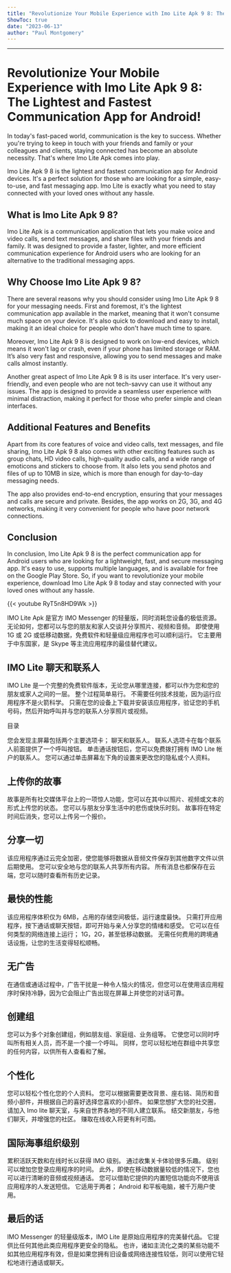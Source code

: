 ```yaml
---
title: "Revolutionize Your Mobile Experience with Imo Lite Apk 9 8: The Lightest and Fastest Communication App for Android!"
ShowToc: true 
date: "2023-06-13"
author: "Paul Montgomery"
---
```

*****
# Revolutionize Your Mobile Experience with Imo Lite Apk 9 8: The Lightest and Fastest Communication App for Android!

In today's fast-paced world, communication is the key to success. Whether you're trying to keep in touch with your friends and family or your colleagues and clients, staying connected has become an absolute necessity. That's where Imo Lite Apk comes into play. 

Imo Lite Apk 9 8 is the lightest and fastest communication app for Android devices. It's a perfect solution for those who are looking for a simple, easy-to-use, and fast messaging app. Imo Lite is exactly what you need to stay connected with your loved ones without any hassle.

## What is Imo Lite Apk 9 8?

Imo Lite Apk is a communication application that lets you make voice and video calls, send text messages, and share files with your friends and family. It was designed to provide a faster, lighter, and more efficient communication experience for Android users who are looking for an alternative to the traditional messaging apps.

## Why Choose Imo Lite Apk 9 8?

There are several reasons why you should consider using Imo Lite Apk 9 8 for your messaging needs. First and foremost, it's the lightest communication app available in the market, meaning that it won't consume much space on your device. It's also quick to download and easy to install, making it an ideal choice for people who don't have much time to spare.

Moreover, Imo Lite Apk 9 8 is designed to work on low-end devices, which means it won't lag or crash, even if your phone has limited storage or RAM. It’s also very fast and responsive, allowing you to send messages and make calls almost instantly.

Another great aspect of Imo Lite Apk 9 8 is its user interface. It's very user-friendly, and even people who are not tech-savvy can use it without any issues. The app is designed to provide a seamless user experience with minimal distraction, making it perfect for those who prefer simple and clean interfaces.

## Additional Features and Benefits

Apart from its core features of voice and video calls, text messages, and file sharing, Imo Lite Apk 9 8 also comes with other exciting features such as group chats, HD video calls, high-quality audio calls, and a wide range of emoticons and stickers to choose from. It also lets you send photos and files of up to 10MB in size, which is more than enough for day-to-day messaging needs.

The app also provides end-to-end encryption, ensuring that your messages and calls are secure and private. Besides, the app works on 2G, 3G, and 4G networks, making it very convenient for people who have poor network connections.

## Conclusion

In conclusion, Imo Lite Apk 9 8 is the perfect communication app for Android users who are looking for a lightweight, fast, and secure messaging app. It's easy to use, supports multiple languages, and is available for free on the Google Play Store. So, if you want to revolutionize your mobile experience, download Imo Lite Apk 9 8 today and stay connected with your loved ones without any hassle.

{{< youtube RyT5n8HD9Wk >}} 



IMO Lite Apk 是官方 IMO Messenger 的轻量版，同时消耗您设备的极低资源。 无论如何，您都可以与您的朋友和家人交谈并分享照片、视频和音频。 即使使用 1G 或 2G 或低移动数据，免费软件和轻量级应用程序也可以顺利运行。 它主要用于中东国家，是 Skype 等主流应用程序的最佳替代建议。
 
## IMO Lite 聊天和联系人
 
IMO Lite 是一个完整的免费软件版本，无论您从哪里连接，都可以作为您和您的朋友或家人之间的一层。 整个过程简单易行。 不需要任何技术技能，因为运行应用程序不是火箭科学。 只需在您的设备上下载并安装该应用程序，验证您的手机号码，然后开始呼叫并与您的联系人分享照片或视频。
 
目录
 
您会发现主屏幕包括两个主要选项卡； 聊天和联系人。 联系人选项卡在每个联系人前面提供了一个呼叫按钮。 单击通话按钮后，您可以免费拨打拥有 IMO Lite 帐户的联系人。 您可以通过单击屏幕左下角的设置来更改您的隐私或个人资料。
 
## 上传你的故事
 
故事是所有社交媒体平台上的一项惊人功能，您可以在其中以照片、视频或文本的形式上传您的状态。 您可以与朋友分享生活中的悲伤或快乐时刻。 故事将在特定时间后消失，您可以上传另一个报价。
 
## 分享一切
 
该应用程序通过云完全加密，使您能够将数据从音频文件保存到其他数字文件以供后期使用。 您可以安全地与您的联系人共享所有内容。 所有消息也都保存在云端，您可以随时查看所有历史记录。
 
## 最快的性能
 
该应用程序体积仅为 6MB，占用的存储空间极低，运行速度最快。 只需打开应用程序，按下通话或聊天按钮，即可开始与亲人分享您的情绪和感受。 它可以在任何类型的网络连接上运行； 1G，2G，甚至低移动数据。 无需任何费用的跨境通话设施，让您的生活变得轻松顺畅。
 
## 无广告
 
在通信或通话过程中，广告干扰是一种令人恼火的情况，但您可以在使用该应用程序时保持冷静，因为它会阻止广告出现在屏幕上并使您的对话可靠。
 
## 创建组
 
您可以为多个对象创建组，例如朋友组、家庭组、业务组等。 它使您可以同时呼叫所有相关人员，而不是一个接一个呼叫。 同样，您可以轻松地在群组中共享您的任何内容，以供所有人查看和了解。
 
## 个性化
 
您可以轻松个性化您的个人资料。 您可以根据需要更改背景、座右铭、简历和音频小部件，并根据自己的喜好选择您喜欢的小部件。 如果您想扩大您的社交圈，请加入 Imo lite 聊天室，与来自世界各地的不同人建立联系。 结交新朋友，与他们聊天，并增强您的社区。 赚取在线收入将更有利可图。
 
## 国际海事组织级别
 
累积活跃天数和在线时长以获得 IMO 级别。 通过收集关卡体验很多乐趣。 级别可以增加您登录应用程序的时间。 此外，即使在移动数据量较低的情况下，您也可以进行清晰的音频或视频通话。 您可以借助它提供的内置短信功能向不使用该应用程序的人发送短信。 它适用于两者； Android 和平板电脑，被千万用户使用。
 
## 最后的话
 
IMO Messenger 的轻量级版本，IMO Lite 是原始应用程序的完美替代品。 它提供比任何其他此类应用程序更安全的隐私。 也许，诸如主流化之类的某些功能不如其他应用程序有效，但是如果您拥有旧设备或网络连接性较低，则可以使用它轻松地进行通话或聊天。



